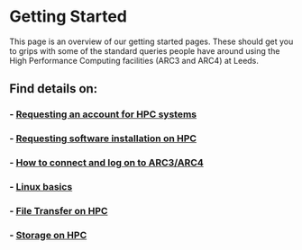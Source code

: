 # Getting Started

This page is an overview of our getting started pages. These should get you to grips with some of the standard
queries people have around using the High Performance Computing facilities (ARC3 and ARC4) at Leeds.

## Find details on:

### - [Requesting an account for HPC systems](./request_hpc_acct)

### - [Requesting software installation on HPC](./request_install)

### - [How to connect and log on to ARC3/ARC4](./logon)

### - [Linux basics](./linuxbasics)

### - [File Transfer on HPC](./file_transfer)

### - [Storage on HPC](./nobackup)
